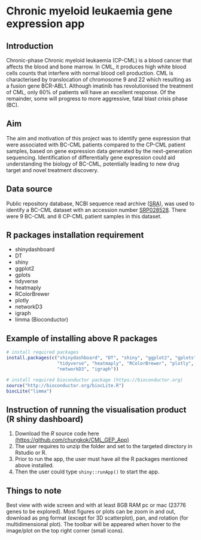 # Chronic myeloid leukaemia gene expression app

## Introduction 
Chronic-phase Chronic myeloid leukaemia (CP-CML) is a blood cancer that affects the blood and bone marrow. In CML, it produces high white blood cells counts that interfere with normal blood cell production. CML is characterised by translocation of chromosome 9 and 22 which resulting as a fusion gene BCR-ABL1. Although imatinib has revolutionised the treatment of CML, only 60% of patients will have an excellent response. Of the remainder, some will progress to more aggressive, fatal blast crisis phase (BC).


## Aim
The aim and motivation of this project was to identify gene expression that were associated with BC-CML patients compared to the CP-CML patient samples, based on gene expression data generated by the next-generation sequencing. Identification of differentially gene expression could aid understanding the biology of BC-CML, potentially leading to new drug target and novel treatment discovery.

## Data source
Public repository database, NCBI sequence read archive ([SRA](https://www.ncbi.nlm.nih.gov/sra)), was used to identify a BC-CML dataset with an accession number [SRP028528](https://trace.ncbi.nlm.nih.gov/Traces/study/?acc=SRP028528). There were 9 BC-CML and 8 CP-CML patient samples in this dataset. 

## R packages installation requirement
* shinydashboard
* DT
* shiny
* ggplot2
* gplots
* tidyverse
* heatmaply
* RColorBrewer
* plotly
* networkD3
* igraph
* limma (Bioconductor)

## Example of installing above R packages
```r
# install required packages
install.packages(c("shinydashboard", "DT", "shiny", "ggplot2", "gplots", 
                   "tidyverse", "heatmaply", "RColorBrewer", "plotly", 
                   "networkD3", "igraph"))

# install required bioconductor package (https://bioconductor.org)
source("http://bioconductor.org/biocLite.R") 
biocLite("limma")
```

## Instruction of running the visualisation product (R shiny dashboard)
1. Download the *R* source code here [(https://github.com/chungkok/CML_GEP_App)](https://github.com/chungkok/CML_GEP_App)
2. The user requires to unzip the folder and set to the targeted directory in Rstudio or R. 
3. Prior to run the app, the user must have all the R packages mentioned above installed. 
4. Then the user could type `shiny::runApp()` to start the app.

## Things to note
Best view with wide screen and with at least 8GB RAM pc or mac (23776 genes to be explored). Most figures or plots can be zoom in and out, download as png format (except for 3D scatterplot), pan, and rotation (for multidimensional plot). The toolbar will be appeared when hover to the image/plot on the top right corner (small icons).



